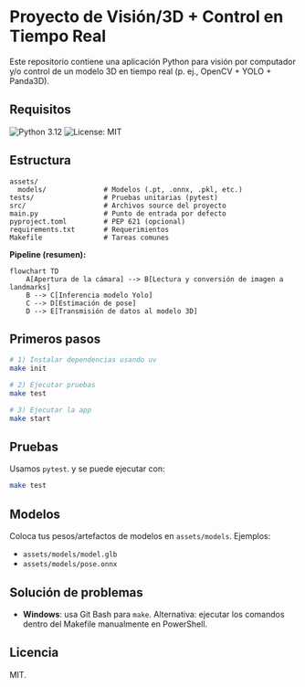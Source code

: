 # Proyecto de Visión/3D + Control en Tiempo Real

Este repositorio contiene una aplicación Python para visión por computador y/o control de un modelo 3D en tiempo real (p. ej., OpenCV + YOLO + Panda3D).

## Requisitos
![Python 3.12](https://img.shields.io/badge/python-3.12-blue)
![License: MIT](https://img.shields.io/badge/license-MIT-green)

## Estructura 
```
assets/
  models/              # Modelos (.pt, .onnx, .pkl, etc.)
tests/                 # Pruebas unitarias (pytest)
src/                   # Archivos source del proyecto
main.py                # Punto de entrada por defecto 
pyproject.toml         # PEP 621 (opcional)
requirements.txt       # Requerimientos 
Makefile               # Tareas comunes
```

**Pipeline (resumen):**

```mermaid
flowchart TD
    A[Apertura de la cámara] --> B[Lectura y conversión de imagen a landmarks]
    B --> C[Inferencia modelo Yolo]
    C --> D[Estimación de pose]
    D --> E[Transmisión de datos al modelo 3D]
```

## Primeros pasos
```bash
# 1) Instalar dependencias usando uv
make init

# 2) Ejecutar pruebas
make test

# 3) Ejecutar la app
make start                 

```

## Pruebas
Usamos `pytest`. y se puede ejecutar con:
```bash
make test
```

## Modelos
Coloca tus pesos/artefactos de modelos en `assets/models`. Ejemplos:
- `assets/models/model.glb`
- `assets/models/pose.onnx`

## Solución de problemas
- **Windows**: usa Git Bash para `make`. Alternativa: ejecutar los comandos dentro del Makefile manualmente en PowerShell.

## Licencia
MIT.
